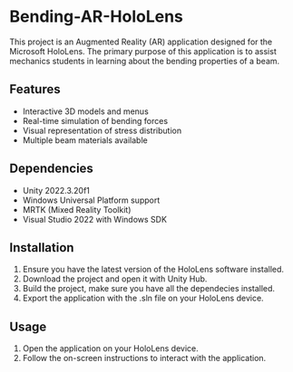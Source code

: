 # Bending-AR-HoloLens

This project is an Augmented Reality (AR) application designed for the Microsoft HoloLens. The primary purpose of this application is to assist mechanics students in learning about the bending properties of a beam. 

## Features
- Interactive 3D models and menus
- Real-time simulation of bending forces
- Visual representation of stress distribution
- Multiple beam materials available

## Dependencies
- Unity 2022.3.20f1
- Windows Universal Platform support
- MRTK (Mixed Reality Toolkit)
- Visual Studio 2022 with Windows SDK

## Installation
1. Ensure you have the latest version of the HoloLens software installed.
2. Download the project and open it with Unity Hub.
2. Build the project, make sure you have all the dependecies installed.
3. Export the application with the .sln file on your HoloLens device.

## Usage
1. Open the application on your HoloLens device.
2. Follow the on-screen instructions to interact with the application.
